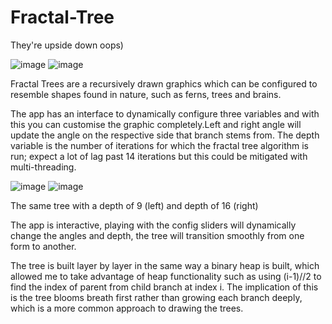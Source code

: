 # Fractal-Tree


They're upside down oops)

![image](https://github.com/PeterMathie/Fractal-Tree/assets/47106793/4cce8b3e-3354-4048-9ab0-b586040cda57)  ![image](https://github.com/PeterMathie/Fractal-Tree/assets/47106793/a8a49280-15e7-4a45-bce5-cd300c3f22c8)



Fractal Trees are a recursively drawn graphics which can be configured to resemble shapes found in nature, such as ferns, trees and brains.

The app has an interface to dynamically configure three variables and with this you can customise the graphic completely.Left and right angle will update the angle on the respective side that branch stems from. The depth variable is the number of iterations for which the fractal tree algorithm is run; expect a lot of lag past 14 iterations but this could be mitigated with multi-threading.

![image](https://github.com/PeterMathie/Fractal-Tree/assets/47106793/bda2fb08-7f6f-47e9-a764-910f617a2e03) ![image](https://github.com/PeterMathie/Fractal-Tree/assets/47106793/b6af1658-c2cb-49fc-9bbe-3a35e723e042)



The same tree with a depth of 9 (left) and depth of 16 (right)

The app is interactive, playing with the config sliders will dynamically change the angles and depth, the tree will transition smoothly from one form to another.

The tree is built layer by layer in the same way a binary heap is built, which allowed me to take advantage of heap functionality such as using (i-1)//2 to find the index of parent from child branch at index i. The implication of this is the tree blooms breath first rather than growing each branch deeply, which is a more common approach to drawing the trees. 
